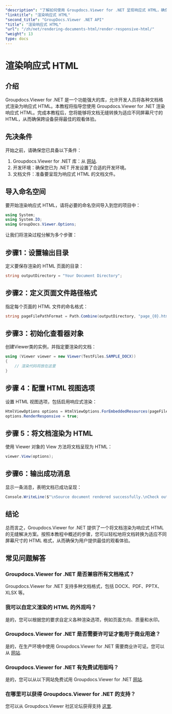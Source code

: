 ```yaml
---
"description": "了解如何使用 Groupdocs.Viewer for .NET 呈现响应式 HTML，确保跨设备的最佳观看体验。"
"linktitle": "渲染响应式 HTML"
"second_title": "GroupDocs.Viewer .NET API"
"title": "渲染响应式 HTML"
"url": "/zh/net/rendering-documents-html/render-responsive-html/"
"weight": 13
type: docs
---
```

# 渲染响应式 HTML

## 介绍
Groupdocs.Viewer for .NET 是一个功能强大的库，允许开发人员将各种文档格式渲染为响应式 HTML。本教程将指导您使用 Groupdocs.Viewer for .NET 渲染响应式 HTML。完成本教程后，您将能够将文档无缝转换为适应不同屏幕尺寸的 HTML，从而确保跨设备获得最佳的观看体验。
## 先决条件
开始之前，请确保您已具备以下条件：
1. Groupdocs.Viewer for .NET 库：从 [网站](https://releases。groupdocs.com/viewer/net/).
2. 开发环境：确保您已为 .NET 开发设置了合适的开发环境。
3. 文档文件：准备要呈现为响应式 HTML 的文档文件。

## 导入命名空间
要开始渲染响应式 HTML，请将必要的命名空间导入到您的项目中：
```csharp
using System;
using System.IO;
using GroupDocs.Viewer.Options;
```

让我们将渲染过程分解为多个步骤：
## 步骤1：设置输出目录
定义要保存渲染的 HTML 页面的目录：
```csharp
string outputDirectory = "Your Document Directory";
```
## 步骤2：定义页面文件路径格式
指定每个页面的 HTML 文件的命名格式：
```csharp
string pageFilePathFormat = Path.Combine(outputDirectory, "page_{0}.html");
```
## 步骤3：初始化查看器对象
创建Viewer类的实例，并指定要渲染的文档：
```csharp
using (Viewer viewer = new Viewer(TestFiles.SAMPLE_DOCX))
{
    // 渲染代码将放在这里
}
```
## 步骤 4：配置 HTML 视图选项
设置 HTML 视图选项，包括启用响应式渲染：
```csharp
HtmlViewOptions options = HtmlViewOptions.ForEmbeddedResources(pageFilePathFormat);
options.RenderResponsive = true;
```
## 步骤 5：将文档渲染为 HTML
使用 Viewer 对象的 View 方法将文档呈现为 HTML：
```csharp
viewer.View(options);
```
## 步骤6：输出成功消息
显示一条消息，表明文档已成功呈现：
```csharp
Console.WriteLine($"\nSource document rendered successfully.\nCheck output in {outputDirectory}.");
```

## 结论
总而言之，Groupdocs.Viewer for .NET 提供了一个将文档渲染为响应式 HTML 的无缝解决方案。按照本教程中概述的步骤，您可以轻松地将文档转换为适应不同屏幕尺寸的 HTML 格式，从而确保为用户提供最佳的观看体验。
## 常见问题解答
### Groupdocs.Viewer for .NET 是否兼容所有文档格式？
Groupdocs.Viewer for .NET 支持多种文档格式，包括 DOCX、PDF、PPTX、XLSX 等。
### 我可以自定义渲染的 HTML 的外观吗？
是的，您可以根据您的要求自定义各种渲染选项，例如页面方向、质量和水印。
### Groupdocs.Viewer for .NET 是否需要许可证才能用于商业用途？
是的，在生产环境中使用 Groupdocs.Viewer for .NET 需要商业许可证。您可以从 [网站](https://purchase。groupdocs.com/buy).
### Groupdocs.Viewer for .NET 有免费试用版吗？
是的，您可以从以下网站免费试用 Groupdocs.Viewer for .NET [网站](https://releases。groupdocs.com/).
### 在哪里可以获得 Groupdocs.Viewer for .NET 的支持？
您可以从 Groupdocs.Viewer 社区论坛获得支持 [这里](https://forum。groupdocs.com/c/viewer/9).